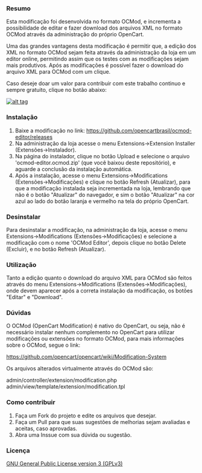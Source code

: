 ### Resumo

Esta modificação foi desenvolvida no formato OCMod, e incrementa a possibilidade de editar e fazer download dos arquivos XML no formato OCMod através da administração do próprio OpenCart.

Uma das grandes vantagens desta modificação é permitir que, a edição dos XML no formato OCMod sejam feita através da administração da loja em um editor online, permitindo assim que os testes com as modificações sejam mais produtivos. Após as modificações é possível fazer o download do arquivo XML para OCMod com um clique.

Caso deseje doar um valor para contribuir com este trabalho continuo e sempre gratuito, clique no botão abaixo:

[![alt tag](https://www.paypalobjects.com/pt_BR/BR/i/btn/btn_donateCC_LG.gif)](https://www.paypal.com/cgi-bin/webscr?cmd=_s-xclick&hosted_button_id=7G9TR9PXS6G5J)

### Instalação

 1. Baixe a modificação no link: https://github.com/opencartbrasil/ocmod-editor/releases
 2. Na administração da loja acesse o menu Extensions->Extension Installer (Extensões->Instalador).
 3. Na página do instalador, clique no botão Upload e selecione o arquivo 'ocmod-editor.ocmod.zip' (que você baixou deste repositório), e aguarde a conclusão da instalação automática.
 5. Após a instalação, acesse o menu Extensions->Modifications (Extensões->Modificações) e clique no botão Refresh (Atualizar), para que a modificação instalada seja incrementada na loja, lembrando que não é o botão "Atualizar" do navegador, e sim o botão "Atualizar" na cor azul ao lado do botão laranja e vermelho na tela do próprio OpenCart.

### Desinstalar

Para desinstalar a modificação, na administração da loja, acesse o menu Extensions->Modifications (Extensões->Modificações) e selecione a modificação com o nome 'OCMod Editor', depois clique no botão Delete (Excluir), e no botão Refresh (Atualizar).

### Utilização

Tanto a edição quanto o download do arquivo XML para OCMod são feitos através do menu Extensions->Modifications (Extensões->Modificações), onde devem aparecer após a correta instalação da modificação, os botões "Editar" e "Download".

### Dúvidas

O OCMod (OpenCart Modification) é nativo do OpenCart, ou seja, não é necessário instalar nenhum complemento no OpenCart para utilizar modificações ou extensões no formato OCMod, para mais informações sobre o OCMod, segue o link:

https://github.com/opencart/opencart/wiki/Modification-System

Os arquivos alterados virtualmente através do OCMod são:

admin/controller/extension/modification.php
admin/view/template/extension/modification.tpl

### Como contribuir

 1. Faça um Fork do projeto e edite os arquivos que desejar.
 2. Faça um Pull para que suas sugestões de melhorias sejam avaliadas e aceitas, caso aprovadas.
 3. Abra uma Inssue com sua dúvida ou sugestão.

### Licença

[GNU General Public License version 3 (GPLv3)](https://github.com/opencartbrasil/ocmod-editor/blob/master/LICENSE)
